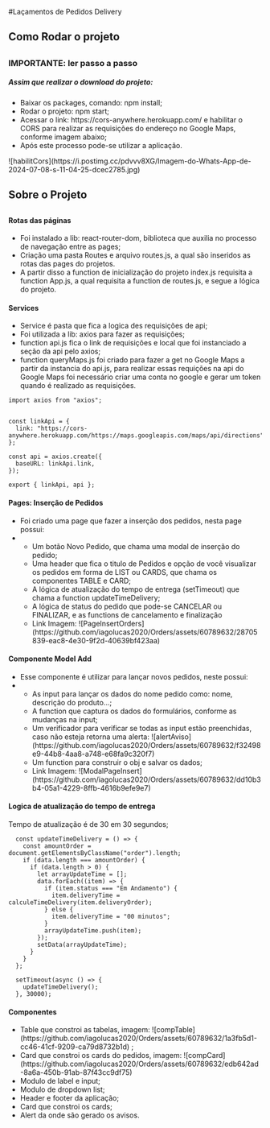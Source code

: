 #Laçamentos de Pedidos Delivery

<h2>Como Rodar o projeto<h2>
<h3>IMPORTANTE: ler passo a passo</h3>
<h5>Assim que realizar o download do projeto:</h5>
<ul>
    <li>Baixar os packages, comando: npm install;</li>
    <li>Rodar o projeto: npm start;</li>
    <li>Acessar o link: https://cors-anywhere.herokuapp.com/ e habilitar o CORS para realizar as requisições do endereço no Google Maps, conforme imagem abaixo;</li>
    <li>Após este processo pode-se utilizar a aplicação.</li>
</ul>
![habilitCors](https://i.postimg.cc/pdvvv8XG/Imagem-do-Whats-App-de-2024-07-08-s-11-04-25-dcec2785.jpg)

<h2>Sobre o Projeto<h2>
<h4>Rotas das páginas</h4>
<ul>
    <li>Foi instalado a lib: react-router-dom, biblioteca que auxilia no processo de navegação entre as pages;</li>
    <li>Criação uma pasta Routes e arquivo routes.js, a qual são inseridos as rotas das pages do projetos.</li>
    <li>A partir disso a function de inicialização do projeto index.js requisita a function App.js, a qual requisita a function de routes.js, e segue a lógica do projeto.</li>
</ul>

<h4>Services</h4>
<ul>
    <li>Service é pasta que fica a logica des requisições de api;</li>
    <li>Foi utilizada a lib: axios para fazer as requisições;</li>
     <li>function api.js  fica o link de requisições e local que foi instanciado a seção da api pelo axios;</li>
     <li>function queryMaps.js foi criado para fazer a get no Google Maps a partir da instancia do api.js, para realizar essas requições na api do Google Maps foi necessário criar uma conta no google e gerar um token quando é realizado as requisições.</li>
</ul>

```
import axios from "axios";


const linkApi = {
  link: "https://cors-anywhere.herokuapp.com/https://maps.googleapis.com/maps/api/directions",
};

const api = axios.create({
  baseURL: linkApi.link,
});

export { linkApi, api };
```
    
<h4>Pages: Inserção de Pedidos</h4>
<ul>
    <li>Foi criado uma page que fazer a inserção dos pedidos, nesta page possui:</li>
    <li>
        <ul>
            <li>Um botão Novo Pedido, que chama uma modal de inserção do pedido;</li>
            <li>Uma header que fica o titulo de Pedidos e opção de você visualizar os pedidos em forma de LIST ou CARDS, que chama os componentes TABLE e CARD;</li>
            <li>A lógica de atualização do tempo de entrega (setTimeout) que chama a function updateTimeDelivery;</li>
            <li>A lógica de status do pedido que pode-se CANCELAR ou FINALIZAR, e as functions de cancelamento e finalização</li>
            <li>Link Imagem: ![PageInsertOrders](https://github.com/iagolucas2020/Orders/assets/60789632/28705839-eac8-4e30-9f2d-40639bf423aa)</li>
        </ul>
    </li>
</ul>

<h4>Componente Model Add</h4>
<ul>
    <li>Esse componente é utilizar para lançar novos pedidos, neste possui:</li>
        <li>
        <ul>
            <li>As input para lançar os dados do nome pedido como: nome, descrição do produto...;</li>
            <li>A function que captura os dados do formulários, conforme as mudanças na input;</li>
            <li>Um verificador para verificar se todas as input estão preenchidas, caso não esteja retorna uma alerta: ![alertAviso](https://github.com/iagolucas2020/Orders/assets/60789632/f32498e9-44b8-4aa8-a748-e68fa9c320f7)
</li>
            <li>Um function para construir o obj e salvar os dados; </li>
            <li>Link Imagem: ![ModalPageInsert](https://github.com/iagolucas2020/Orders/assets/60789632/dd10b3b4-05a1-4229-8ffb-4616b9efe9e7)</li>
        </ul>
    </li>
</ul>

<h4>Logica de atualização do tempo de entrega</h4>
<p>Tempo de atualização é de 30 em 30 segundos;</p>

```
  const updateTimeDelivery = () => {
    const amountOrder = document.getElementsByClassName("order").length;
    if (data.length === amountOrder) {
      if (data.length > 0) {
        let arrayUpdateTime = [];
        data.forEach((item) => {
          if (item.status === "Em Andamento") {
            item.deliveryTime = calculeTimeDelivery(item.deliveryOrder);
          } else {
            item.deliveryTime = "00 minutos";
          }
          arrayUpdateTime.push(item);
        });
        setData(arrayUpdateTime);
      }
    }
  };

  setTimeout(async () => {
    updateTimeDelivery();
  }, 30000);
```


<h4>Componentes</h4>
<ul>
    <li>Table que constroi as tabelas, imagem: ![compTable](https://github.com/iagolucas2020/Orders/assets/60789632/1a3fb5d1-cc46-41cf-9209-ca79d8732b1d)
;</li>
    <li>Card que constroi os cards do pedidos, imagem: ![compCard](https://github.com/iagolucas2020/Orders/assets/60789632/edb642ad-8a6a-450b-91ab-87f43cc9df75)
</li>
    <li>Modulo de label e input;</li>
    <li>Modulo de dropdown list;</li>
    <li>Header e footer da aplicação;</li>
    <li>Card que constroi os cards;</li>
    <li>Alert da onde são gerado os avisos.</li>
</ul>


